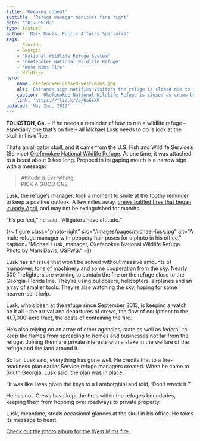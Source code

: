 ```yaml
---
title: 'Keeping upbeat'
subtitle: 'Refuge manager monitors fire fight'
date: '2017-05-02'
type: feature
author: 'Mark Davis, Public Affairs Specialist'
tags:
    - Florida
    - Georgia
    - 'National Wildlife Refuge System'
    - 'Okefenokee National Wildlife Refuge'
    - 'West Mims Fire'
    - Wildfire
hero:
    name: okefenokee-closed-west-mims.jpg
    alt: 'Entrance sign notifies visitors the refuge is closed due to a fire.'
    caption: 'Okefenokee National Wildlife Refuge is closed as crews battle the West Mims fire. Photo by Mark Davis, USFWS.'
    link: 'https://flic.kr/p/Uo6sXK'
updated: 'May 2nd, 2017'
---
```


**FOLKSTON, Ga.** – If he needs a reminder of how to run a wildlife refuge – especially one that’s on fire – all Michael Lusk needs to do is look at the skull in his office.

That’s an alligator skull, and it came from the U.S. Fish and Wildlife Service’s (Service) [Okefenokee National Wildlife Refuge](https://www.fws.gov/refuge/okefenokee). At one time, it was attached to a beast about 9 feet long. Propped in its gaping mouth is a narrow sign with a message:

> Attitude is Everything  
> PICK A GOOD ONE

Lusk, the refuge’s manager, took a moment to smile at the toothy reminder to keep a positive outlook. A few miles away, [crews battled fires that began in early April](/articles/fencing-fire), and may not be extinguished for months.

“It’s perfect,” he said. “Alligators have attitude.”

{{< figure class="photo-right" src="/images/pages/michael-lusk.jpg" alt="A male refuge manager with peppery hair poses for a photo in his office." caption="Michael Lusk, manager, Okefenokee National Wildlife Refuge. Photo by Mark Davis, USFWS." >}}

Lusk has an issue that won’t be solved without massive amounts of manpower, tons of machinery and some cooperation from the sky. Nearly 500 firefighters are working to contain the fire on the refuge close to the Georgia-Florida line. They’re using bulldozers, helicopters, airplanes and an array of smaller tools. They’re also watching the sky, hoping for some heaven-sent help.

Lusk, who’s been at the refuge since September 2013, is keeping a watch on it all – the arrival and departures of crews, the flow of equipment to the 407,000-acre tract, the costs of containing the fire.

He’s also relying on an array of other agencies, state as well as federal, to keep the flames from spreading to homes and businesses not far from the refuge. Joining them are private interests with a stake in the welfare of the refuge and the land around it.

So far, Lusk said, everything has gone well. He credits that to a fire-readiness plan earlier Service refuge managers created. When he came to South Georgia, Lusk said, the plan was in place.

“It was like I was given the keys to a Lamborghini and told, ‘Don’t wreck it.’”

He has not. Crews have kept the fires within the refuge’s boundaries, keeping them from hopping over roadways to private property.

Lusk, meantime, steals occasional glances at the skull in his office. He takes its message to heart.

[Check out the photo album for the West Mims fire](https://flic.kr/s/aHskYNQwMb).
